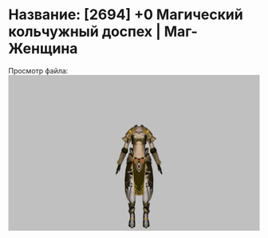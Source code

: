 # Название: [2694] +0 Магический кольчужный доспех | Маг-Женщина

Просмотр файла:
![p050003.png](p050003.png)